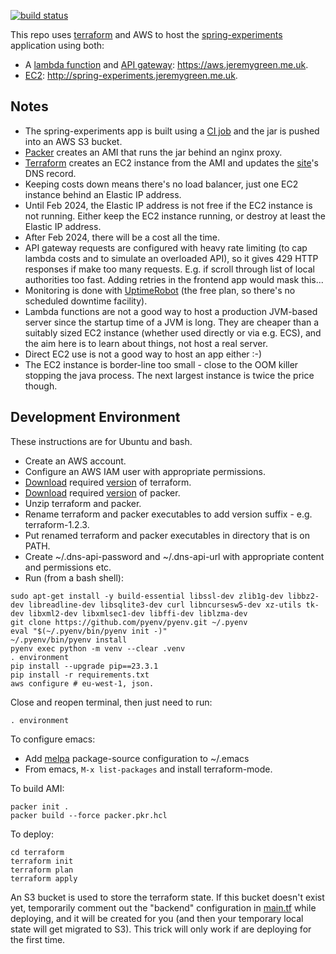 [![build status](https://github.com/jg210/aws-experiments/actions/workflows/checks.yml/badge.svg)](https://github.com/jg210/aws-experiments/actions/workflows/checks.yml)

This repo uses [terraform](https://www.terraform.io/) and AWS to host the [spring-experiments](https://github.com/jg210/spring-experiments) application using both:

* A [lambda function](https://aws.amazon.com/pm/lambda/) and [API gateway](https://aws.amazon.com/api-gateway/): https://aws.jeremygreen.me.uk.
* [EC2](https://aws.amazon.com/ec2/): http://spring-experiments.jeremygreen.me.uk.

## Notes

* The spring-experiments app is built using a [CI job](https://github.com/jg210/spring-experiments/actions/workflows/checks.yml) and the jar is pushed into an AWS S3 bucket.
* [Packer](https://packer.io/) creates an AMI that runs the jar behind an nginx proxy.
* [Terraform](terraform) creates an EC2 instance from the AMI and updates the [site](http://spring-experiments.jeremygreen.me.uk)'s DNS record.
* Keeping costs down means there's no load balancer, just one EC2 instance behind an Elastic IP address.
* Until Feb 2024, the Elastic IP address is not free if the EC2 instance is not running. Either keep the EC2 instance running, or destroy at least the Elastic IP address.
* After Feb 2024, there will be a cost all the time.
* API gateway requests are configured with heavy rate limiting (to cap lambda costs and to simulate an overloaded API), so it gives 429 HTTP responses if make too many requests. E.g. if scroll through list of local authorities too fast. Adding retries in the frontend app would mask this...
* Monitoring is done with [UptimeRobot](https://stats.uptimerobot.com/kD80YhnAzD) (the free plan, so there's no scheduled downtime facility).
* Lambda functions are not a good way to host a production JVM-based server since the startup time of a JVM is long. They are cheaper than a suitably sized EC2 instance (whether used directly or via e.g. ECS), and the aim here is to learn about things, not host a real server.
* Direct EC2 use is not a good way to host an app either :-)
* The EC2 instance is border-line too small - close to the OOM killer stopping the java process. The next largest instance is twice the price though.

## Development Environment

These instructions are for Ubuntu and bash.

* Create an AWS account.
* Configure an AWS IAM user with appropriate permissions.
* [Download](https://www.terraform.io/downloads.html) required [version](terraform/main.tf) of terraform.
* [Download](https://www.packer.io/downloads.html) required [version](bin/packer) of packer.
* Unzip terraform and packer.
* Rename terraform and packer executables to add version suffix - e.g. terraform-1.2.3.
* Put renamed terraform and packer executables in directory that is on PATH.
* Create ~/.dns-api-password and ~/.dns-api-url with appropriate content and permissions etc.
* Run (from a bash shell):

```
sudo apt-get install -y build-essential libssl-dev zlib1g-dev libbz2-dev libreadline-dev libsqlite3-dev curl libncursesw5-dev xz-utils tk-dev libxml2-dev libxmlsec1-dev libffi-dev liblzma-dev
git clone https://github.com/pyenv/pyenv.git ~/.pyenv
eval "$(~/.pyenv/bin/pyenv init -)"
~/.pyenv/bin/pyenv install
pyenv exec python -m venv --clear .venv
. environment
pip install --upgrade pip==23.3.1
pip install -r requirements.txt
aws configure # eu-west-1, json.
```

Close and reopen terminal, then just need to run:

```
. environment
```

To configure emacs:

* Add [melpa](https://www.emacswiki.org/emacs/MELPA) package-source configuration to ~/.emacs
* From emacs, `M-x list-packages` and install terraform-mode.

To build AMI:

```
packer init .
packer build --force packer.pkr.hcl
```

To deploy:

```
cd terraform
terraform init
terraform plan
terraform apply
```

An S3 bucket is used to store the terraform state. If this bucket doesn't exist yet, temporarily comment out the "backend" configuration in [main.tf](main.tf) while deploying, and it will be created for you (and then your temporary local state will get migrated to S3). This trick will only work if are deploying for the first time.
